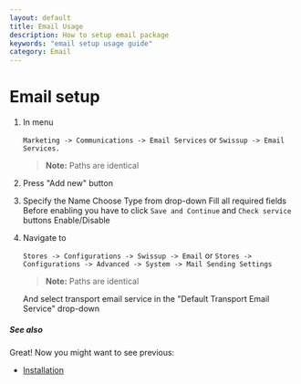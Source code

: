 ```yaml
---
layout: default
title: Email Usage
description: How to setup email package
keywords: "email setup usage guide"
category: Email
---
```


# Email setup

1. In menu

    `Marketing -> Communications -> Email Services` or
    `Swissup -> Email Services.`

    > **Note:** Paths are identical

 2. Press "Add new" button

 3. Specify the Name
    Choose Type from drop-down
    Fill all required fields
    Before enabling you have to click `Save and Continue` and `Check service` buttons
    Enable/Disable

 4. Navigate to

    `Stores -> Configurations -> Swissup -> Email` or
    `Stores -> Configurations -> Advanced -> System -> Mail Sending Settings`

    > **Note:** Paths are identical

    And select transport email service in the "Default Transport Email Service" drop-down

##### See also

Great! Now you might want to see previous:

- [Installation](/m2/email/installation/)
